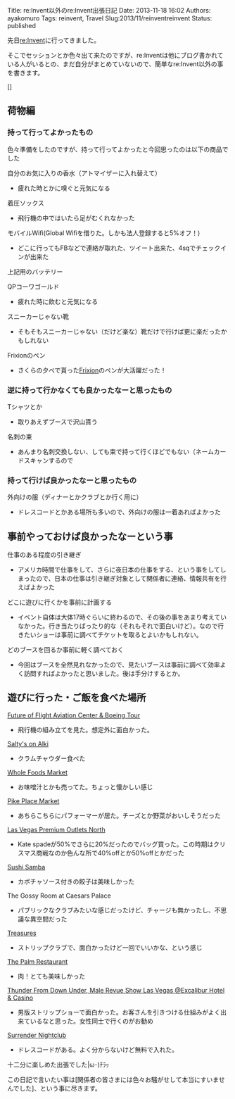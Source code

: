 Title: re:Invent以外のre:Invent出張日記
Date: 2013-11-18 16:02
Authors: ayakomuro
Tags:  reinvent, Travel
Slug:2013/11/reinventreinvent
Status: published

先日[re:Invent](http://reinvent.awsevents.com/)に行ってきました。


そこでセッションとか色々出て来たのですが、re:Inventは他にブログ書かれている人がいるとの、まだ自分がまとめていないので、簡単なre:Invent以外の事を書きます。

[]  

荷物編
------

### 持って行ってよかったもの

色々準備をしたのですが、持って行ってよかったと今回思ったのは以下の商品でした

自分のお気に入りの香水（アトマイザーに入れ替えて）

-   疲れた時とかに嗅ぐと元気になる

着圧ソックス

-   飛行機の中ではいたら足がむくれなかった

モバイルWifi(Global Wifiを借りた。しかも法人登録すると5%オフ！)

-   どこに行ってもFBなどで連絡が取れた、ツイート出来た、4sqでチェックインが出来た

上記用のバッテリー

QPコーワゴールド

-   疲れた時に飲むと元気になる

スニーカーじゃない靴

-   そもそもスニーカーじゃない（だけど楽な）靴だけで行けば更に楽だったかもしれない

Frixionのペン

-   さくらの夕べで貰った[Frixion](http://www.pilot.co.jp/promotion/frixion/info/)のペンが大活躍だった！

### 逆に持って行かなくても良かったなーと思ったもの



Tシャツとか

-   取りあえずブースで沢山貰う

名刺の束

-   あんまり名刺交換しない、しても束で持って行くほどでもない（ネームカードスキャンするので

### 持って行けば良かったなーと思ったもの





外向けの服（ディナーとかクラブとか行く用に）

-   ドレスコードとかある場所も多いので、外向けの服は一着あればよかった







事前やっておけば良かったなーという事
------------------------------------



仕事のある程度の引き継ぎ

-   アメリカ時間で仕事をして、さらに夜日本の仕事をする、という事をしてしまったので、日本の仕事は引き継ぎ対象として関係者に連絡、情報共有を行えばよかった

どこに遊びに行くかを事前に計画する

-   イベント自体は大体17時ぐらいに終わるので、その後の事をあまり考えていなかった。行き当たりばったり的な（それもそれで面白いけど）。なので行きたいショーは事前に調べてチケットを取るとよいかもしれない。

どのブースを回るか事前に軽く調べておく

-   今回はブースを全然見れなかったので、見たいブースは事前に調べて効率よく訪問すればよかったと思いました。後は手分けするとか。

遊びに行った・ご飯を食べた場所
------------------------------



[Future of Flight Aviation Center & Boeing
Tour](http://www.futureofflight.org/)

-   飛行機の組み立てを見た。想定外に面白かった。

[Salty\'s on Alki](http://saltys.com/seattle)

-   クラムチャウダー食べた

[Whole Foods Market](http://www.wholefoodsmarket.com/)

-   お味噌汁とかも売ってた。ちょっと懐かしい感じ

[Pike Place Market](http://www.pikeplacemarket.org/)

-   あちらこちらにパフォーマーが居た。チーズとか野菜がおいしそうだった

[Las Vegas Premium Outlets
North](http://www.premiumoutlets.com/vegasnorth/)

-   Kate
    spadeが50%でさらに20%だったのでバッグ買った。この時期はクリスマス商戦なのか色んな所で40%offとか50%offとかだった

[Sushi Samba](http://sushisamba.com/location/las-vegas)

-   カボチャソース付きの餃子は美味しかった

The Gossy Room at Caesars Palace

-   パブリックなクラブみたいな感じだったけど、チャージも無かったし、不思議な異空間だった

[Treasures](http://www.treasureslasvegas.com/)

-   ストリップクラブで、面白かったけど一回でいいかな、という感じ

[The Palm Restaurant](http://www.thepalm.com/Las-Vegas)

-   肉！とても美味しかった

[Thunder From Down Under, Male Revue Show Las Vegas @Excalibur Hotel &
Casino](http://www.thunderfromdownunder.com/)

-   男版ストリップショーで面白かった。お客さんを引きつける仕組みがよく出来ているなと思った。女性同士で行くのがお勧め

[Surrender Nightclub](http://www.surrendernightclub.com/)

-   ドレスコードがある。よく分からないけど無料で入れた。







十二分に楽しめた出張でした\|ω･)ﾁﾗｯ





この日記で言いたい事は[関係者の皆さまには色々お騒がせして本当にすいませんでした]、という事に尽きます。






